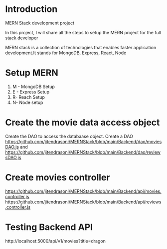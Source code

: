 # Introduction 
MERN Stack development project

In this project, I will share all the steps to setup the MERN project for the full stack developer


MERN stack is a collection of technologies that enables faster application development.It stands for MongoDB, Express, React, Node

# Setup MERN

1.	M - MongoDB Setup
2.	E - Express Setup
3.	R-  Reach Setup
4.	N-  Node setup

# Create the movie data access object
Create the DAO to access the databaase object.
Create a DAO https://github.com/jitendrasoni/MERNStack/blob/main/Backend/dao/moviesDAO.js and https://github.com/jitendrasoni/MERNStack/blob/main/Backend/dao/reviewsDAO.js

# Create movies controller
https://github.com/jitendrasoni/MERNStack/blob/main/Backend/api/movies.controller.js
https://github.com/jitendrasoni/MERNStack/blob/main/Backend/api/reviews.controller.js

# Testing Backend API
http://localhost:5000/api/v1/movies?title=dragon
